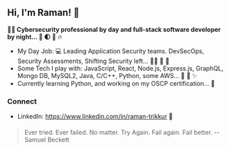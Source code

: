 ## Hi, I'm Raman! 👋
**:closed_lock_with_key::beginner: Cybersecurity professional by day and full-stack software developer by night... :bust_in_silhouette: :first_quarter_moon: :japanese_goblin:** 🔥 

- My Day Job: 💻 Leading Application Security teams. DevSecOps, Security Assessments, Shifting Security left... :guardsman: :office: :briefcase: 
- Some Tech I play with: JavaScript, React, Node.js, Express.js, GraphQL, Mongo DB, MySQL2, Java, C/C++, Python, some AWS... :dizzy: :monkey: :sparkles: 
- Currently learning Python, and working on my OSCP certification... :book:

### Connect
- LinkedIn: https://www.linkedin.com/in/raman-trikkur :briefcase: 

####
<blockquote>
  Ever tried. Ever failed. No matter. Try Again. Fail again. Fail better. --Samuel Beckett <br/> 
</blockquote>
